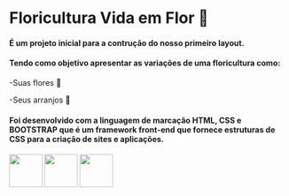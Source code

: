 # Floricultura Vida em Flor 🌷
<h4>É um projeto inicial para a contrução do nosso primeiro layout.</h4>
<h4> Tendo como objetivo apresentar as variações de uma floricultura como:</h4>

-Suas flores 🌸

-Seus arranjos 💐

<h4>Foi desenvolvido com a linguagem de marcação HTML, CSS e BOOTSTRAP que é um framework front-end que fornece estruturas de CSS para a criação de sites e aplicações.<h4>

<img src="https://cdn.jsdelivr.net/gh/devicons/devicon/icons/html5/html5-original-wordmark.svg" width= 60px> 
<img src="https://cdn.jsdelivr.net/gh/devicons/devicon/icons/css3/css3-original-wordmark.svg" width= 60px>
<img src="https://cdn.jsdelivr.net/gh/devicons/devicon/icons/bootstrap/bootstrap-original.svg" width= 60px>

